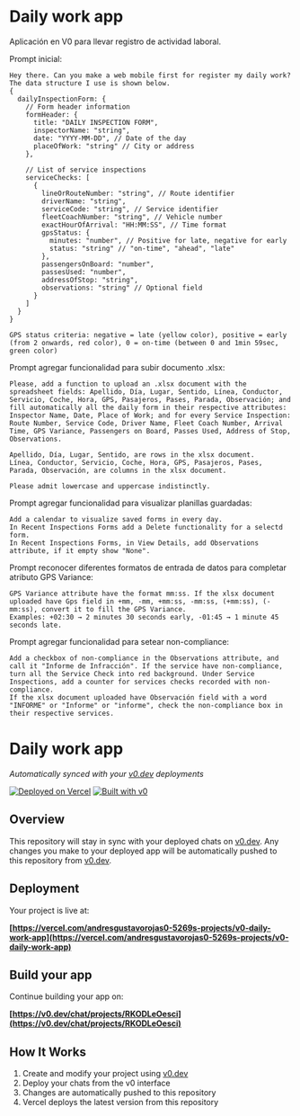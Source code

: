 # Daily work app

Aplicación en V0 para llevar registro de actividad laboral.

Prompt inicial:
```
Hey there. Can you make a web mobile first for register my daily work? The data structure I use is shown below.
{
  dailyInspectionForm: {
    // Form header information
    formHeader: {
      title: "DAILY INSPECTION FORM",
      inspectorName: "string",
      date: "YYYY-MM-DD", // Date of the day
      placeOfWork: "string" // City or address
    },
    
    // List of service inspections
    serviceChecks: [
      {
        lineOrRouteNumber: "string", // Route identifier
        driverName: "string",
        serviceCode: "string", // Service identifier
        fleetCoachNumber: "string", // Vehicle number
        exactHourOfArrival: "HH:MM:SS", // Time format
        gpsStatus: {
          minutes: "number", // Positive for late, negative for early
          status: "string" // "on-time", "ahead", "late"
        },
        passengersOnBoard: "number",
        passesUsed: "number",
        addressOfStop: "string",
        observations: "string" // Optional field
      }
    ]
  }
}

GPS status criteria: negative = late (yellow color), positive = early (from 2 onwards, red color), 0 = on-time (between 0 and 1min 59sec, green color)
```

Prompt agregar funcionalidad para subir documento .xlsx:
```
Please, add a function to upload an .xlsx document with the spreadsheet fields: Apellido, Día, Lugar, Sentido, Línea, Conductor, Servicio, Coche, Hora, GPS, Pasajeros, Pases, Parada, Observación; and fill automatically all the daily form in their respective attributes: Inspector Name, Date, Place of Work; and for every Service Inspection: Route Number, Service Code, Driver Name, Fleet Coach Number, Arrival Time, GPS Variance, Passengers on Board, Passes Used, Address of Stop, Observations. 

Apellido, Día, Lugar, Sentido, are rows in the xlsx document. 
Línea, Conductor, Servicio, Coche, Hora, GPS, Pasajeros, Pases, Parada, Observación, are columns in the xlsx document.

Please admit lowercase and uppercase indistinctly.
```

Prompt agregar funcionalidad para visualizar planillas guardadas:
```
Add a calendar to visualize saved forms in every day. 
In Recent Inspections Forms add a Delete functionality for a selectd form. 
In Recent Inspections Forms, in View Details, add Observations attribute, if it empty show "None".
```

Prompt reconocer diferentes formatos de entrada de datos para completar atributo GPS Variance: 
```
GPS Variance attribute have the format mm:ss. If the xlsx document uploaded have Gps field in +mm, -mm, +mm:ss, -mm:ss, (+mm:ss), (-mm:ss), convert it to fill the GPS Variance. 
Examples: +02:30 → 2 minutes 30 seconds early, -01:45 → 1 minute 45 seconds late.
```

Prompt agregar funcionalidad para setear non-compliance: 
```
Add a checkbox of non-compliance in the Observations attribute, and call it "Informe de Infracción". If the service have non-compliance, turn all the Service Check into red background. Under Service Inspections, add a counter for services checks recorded with non-compliance. 
If the xlsx document uploaded have Observación field with a word "INFORME" or "Informe" or "informe", check the non-compliance box in their respective services.
```

# Daily work app

*Automatically synced with your [v0.dev](https://v0.dev) deployments*

[![Deployed on Vercel](https://img.shields.io/badge/Deployed%20on-Vercel-black?style=for-the-badge&logo=vercel)](https://vercel.com/andresgustavorojas0-5269s-projects/v0-daily-work-app)
[![Built with v0](https://img.shields.io/badge/Built%20with-v0.dev-black?style=for-the-badge)](https://v0.dev/chat/projects/RKODLeOesci)

## Overview

This repository will stay in sync with your deployed chats on [v0.dev](https://v0.dev).
Any changes you make to your deployed app will be automatically pushed to this repository from [v0.dev](https://v0.dev).

## Deployment

Your project is live at:

**[https://vercel.com/andresgustavorojas0-5269s-projects/v0-daily-work-app](https://vercel.com/andresgustavorojas0-5269s-projects/v0-daily-work-app)**

## Build your app

Continue building your app on:

**[https://v0.dev/chat/projects/RKODLeOesci](https://v0.dev/chat/projects/RKODLeOesci)**

## How It Works

1. Create and modify your project using [v0.dev](https://v0.dev)
2. Deploy your chats from the v0 interface
3. Changes are automatically pushed to this repository
4. Vercel deploys the latest version from this repository
